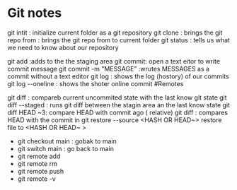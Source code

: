 # Git notes 
git intit : initialize current folder as a git repository
git clone <URL>: brings the git repo from <URL> : brings the git repo from <URL> to current folder 
git status : tells us what we need to know about our repository

git add <FILE> :adds <FILE> to the the staging area
git commit: open a text eitor to write commit message 
    git commit -m "MESSAGE" :wrutes MESSAGES as a commit without a text editor 
git log : shows  the log (hostory) of our commits  
  git log --oneline : shows the shoter online commit 
#Remotes
    
git diff : compareb current uncommited state with the last know git state 
git diff --staged : runs git diff between the stagin area an the last know state 
git diff HEAD ~3<NUMBER>: compare HEAD with commit <NUMBER> ago ( relative)
git diff <HASH>: compares HEAD with the commit in <HASH>
git restore --source <HASH OR HEAD~> <FILE> restore file to <HASH OR HEAD~ >
- git checkout main : gobak to main 
- git switch main : go back to main 
- git remote add <NAME> <URL>
- git remote rm 
- git remote push 
- git remote -v 

